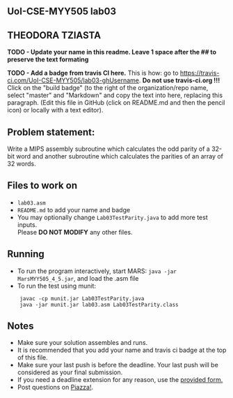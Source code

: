 
## UoI-CSE-MYY505 lab03

## THEODORA TZIASTA

**TODO - Update your name in this readme. Leave 1 space after the ## to preserve the text formating**

**TODO - Add a badge from travis CI here.**
This is how: go to https://travis-ci.com/UoI-CSE-MYY505/lab03-ghUsername.
**Do not use travis-ci.org !!!**
Click on the "build badge" (to the right of the organization/repo name,
select "master" and "Markdown" and copy the text into here, replacing this paragraph.
(Edit this file in GitHub (click on README.md and then the pencil icon) or locally with a text editor).


## Problem statement:
Write a MIPS assembly subroutine which calculates the odd parity of a 32-bit word and another subroutine which calculates the parities of an array of 32 words.
 
## Files to work on
* `lab03.asm` 
* `README.md` to add your name and badge<br/>
* You may optionally change `Lab03TestParity.java` to add more test inputs.<br/>
Please **DO NOT MODIFY** any other files. 
      
## Running 
* To run the program interactively, start MARS: `java -jar MarsMYY505_4_5.jar`, and load the .asm file
* To run the test using munit: <br/>
```
    javac -cp munit.jar Lab03TestParity.java
    java -jar munit.jar lab03.asm Lab03TestParity.class
```


## Notes
* Make sure your solution assembles and runs.
* It is recommended that you add your name and travis ci badge at the top of this file.
* Make sure your last push is before the deadline. Your last push will be considered as your final submission.
* If you need a deadline extension for any reason, use the [provided form.](https://forms.gle/c7fdEdF5J6E88P167)
* Post questions on [Piazza!](https://piazza.com/uoi.gr/fall2019/myy505/home).
